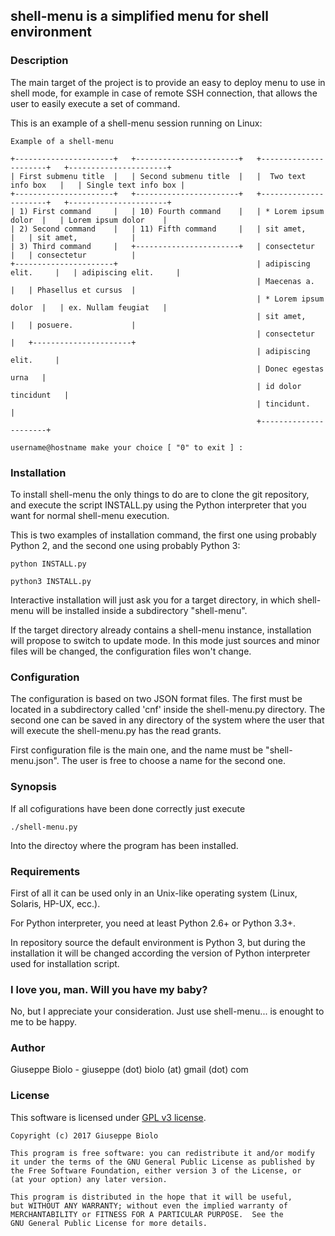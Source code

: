 ## shell-menu is a simplified menu for shell environment


### Description

The main target of the project is to provide an easy to deploy menu to use in
shell mode, for example in case of remote SSH connection, that allows the user
to easily execute a set of command.

This is an example of a shell-menu session running on Linux:
```
Example of a shell-menu

+----------------------+   +-----------------------+   +----------------------+   +----------------------+
| First submenu title  |   | Second submenu title  |   |  Two text info box   |   | Single text info box |
+----------------------+   +-----------------------+   +----------------------+   +----------------------+
| 1) First command     |   | 10) Fourth command    |   | * Lorem ipsum dolor  |   | Lorem ipsum dolor    |
| 2) Second command    |   | 11) Fifth command     |   | sit amet,            |   | sit amet,            |
| 3) Third command     |   +-----------------------+   | consectetur          |   | consectetur          |
+----------------------+                               | adipiscing elit.     |   | adipiscing elit.     |
                                                       | Maecenas a.          |   | Phasellus et cursus  |
                                                       | * Lorem ipsum dolor  |   | ex. Nullam feugiat   |
                                                       | sit amet,            |   | posuere.             |
                                                       | consectetur          |   +----------------------+
                                                       | adipiscing elit.     |
                                                       | Donec egestas urna   |
                                                       | id dolor tincidunt   |
                                                       | tincidunt.           |
                                                       +----------------------+

username@hostname make your choice [ "0" to exit ] :
```


### Installation

To install shell-menu the only things to do are to clone the git repository,
and execute the script INSTALL.py using the Python interpreter that you want
for normal shell-menu execution.

This is two examples of installation command, the first one using probably Python 2,
and the second one using probably Python 3:
```
python INSTALL.py
```
```
python3 INSTALL.py
```
Interactive installation will just ask you for a target directory, in which
shell-menu will be installed inside a subdirectory "shell-menu".

If the target directory already contains a shell-menu instance, installation
will propose to switch to update mode. In this mode just sources and minor
files will be changed, the configuration files won't change.


### Configuration

The configuration is based on two JSON format files. The first must be located
in a subdirectory called 'cnf' inside the shell-menu.py directory.
The second one can be saved in any directory of the system where the user that
will execute the shell-menu.py has the read grants.

First configuration file is the main one, and the name must be "shell-menu.json".
The user is free to choose a name for the second one.


### Synopsis

If all cofigurations have been done correctly just execute
```
./shell-menu.py
```
Into the directoy where the program has been installed.


### Requirements

First of all it can be used only in an Unix-like operating system
(Linux, Solaris, HP-UX, ecc.).

For Python interpreter, you need at least Python 2.6+ or Python 3.3+.

In repository source the default environment is Python 3, but during the
installation it will be changed according the version of Python interpreter
used for installation script.


### I love you, man. Will you have my baby?

No, but I appreciate your consideration. Just use shell-menu... is enought to me
to be happy.


### Author

Giuseppe Biolo - giuseppe (dot) biolo (at) gmail (dot) com


### License

This software is licensed under [GPL v3 license](http://www.gnu.org/licenses/).
```
Copyright (c) 2017 Giuseppe Biolo

This program is free software: you can redistribute it and/or modify
it under the terms of the GNU General Public License as published by
the Free Software Foundation, either version 3 of the License, or
(at your option) any later version.

This program is distributed in the hope that it will be useful,
but WITHOUT ANY WARRANTY; without even the implied warranty of
MERCHANTABILITY or FITNESS FOR A PARTICULAR PURPOSE.  See the
GNU General Public License for more details.
```
